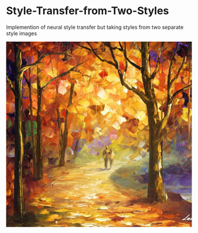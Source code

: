 # Style-Transfer-from-Two-Styles
Implemention of neural style transfer but taking styles from two separate style images

![Alt text](forest.jpg?raw=true "Optional Title")
